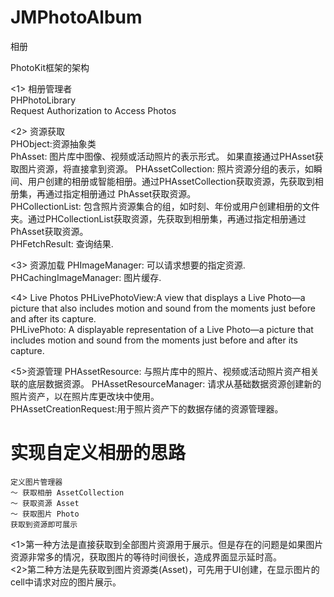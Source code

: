 # JMPhotoAlbum
相册

PhotoKit框架的架构     

<1> 相册管理者    
    PHPhotoLibrary    
    Request Authorization to Access Photos    
      
<2> 资源获取    
    PHObject:资源抽象类   
    PhAsset: 图片库中图像、视频或活动照片的表示形式。 如果直接通过PHAsset获取图片资源，将直接拿到资源。
    PHAssetCollection: 照片资源分组的表示，如瞬间、用户创建的相册或智能相册。通过PHAssetCollection获取资源，先获取到相册集，再通过指定相册通过                             PhAsset获取资源。     
    PHCollectionList: 包含照片资源集合的组，如时刻、年份或用户创建相册的文件夹。通过PHCollectionList获取资源，先获取到相册集，再通过指定相册通过                             PhAsset获取资源。                  
    PHFetchResult: 查询结果.             
 
<3> 资源加载 
    PHImageManager: 可以请求想要的指定资源.        
    PHCachingImageManager: 图片缓存.           

<4> Live Photos 
    PHLivePhotoView:A view that displays a Live Photo—a picture that also includes motion and sound from the moments just before and after its capture.   
    PHLivePhoto: A displayable representation of a Live Photo—a picture that includes motion and sound from the moments just before and after its capture.      
    
<5>资源管理
    PHAssetResource: 与照片库中的照片、视频或活动照片资产相关联的底层数据资源。
    PHAssetResourceManager: 请求从基础数据资源创建新的照片资产，以在照片库更改块中使用。        
    PHAssetCreationRequest:用于照片资产下的数据存储的资源管理器。

# 实现自定义相册的思路                   
    定义图片管理器          
    ～ 获取相册 AssetCollection      
    ～ 获取资源 Asset        
    ～ 获取图片 Photo        
    获取到资源即可展示       
 <1>第一种方法是直接获取到全部图片资源用于展示。但是存在的问题是如果图片资源非常多的情况，获取图片的等待时间很长，造成界面显示延时高。           
 <2>第二种方法是先获取到图片资源类(Asset)，可先用于UI创建，在显示图片的cell中请求对应的图片展示。       
 




     









